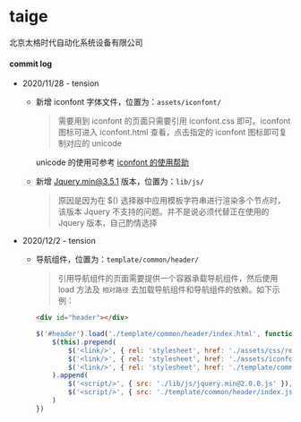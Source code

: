 # taige
北京太格时代自动化系统设备有限公司

#### commit log

- 2020/11/28 - tension

  - 新增 iconfont 字体文件，位置为：`assets/iconfont/`

    > 需要用到 iconfont 的页面只需要引用 iconfont.css 即可。iconfont 图标可进入 iconfont.html 查看，点击指定的 iconfont 图标即可复制对应的 unicode

    unicode 的使用可参考 [iconfont 的使用帮助](https://www.iconfont.cn/help/detail?helptype=code)

  - 新增 Jquery.min@3.5.1 版本，位置为：`lib/js/`

    > 原因是因为在 $() 选择器中应用模板字符串进行渲染多个节点时，该版本 Jquery 不支持的问题。并不是说必须代替正在使用的 Jquery 版本，自己酌情选择
    

- 2020/12/2 - tension

  - 导航组件，位置为：`template/common/header/`

    > 引用导航组件的页面需要提供一个容器承载导航组件，然后使用 load 方法及 `相对路径` 去加载导航组件和导航组件的依赖。如下示例：

    ```html
    <div id="header"></div>
    ```

    ```js
    $('#header').load('./template/common/header/index.html', function () {
        $(this).prepend(
            $('<link/>', { rel: 'stylesheet', href: './assets/css/reset.css' }),
            $('<link/>', { rel: 'stylesheet', href: './assets/iconfont/iconfont.css' }),
            $('<link/>', { rel: 'stylesheet', href: './template/common/header/index.css' })
        ).append(
            $('<script/>', { src: './lib/js/jquery.min@2.0.0.js' }),
            $('<script/>', { src: './template/common/header/index.js' })
        )
    })
    ```

    